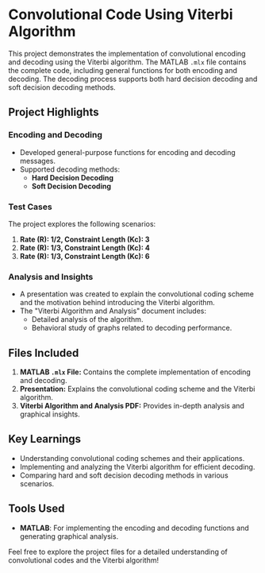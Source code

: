 # Convolutional Code Using Viterbi Algorithm

This project demonstrates the implementation of convolutional encoding and decoding using the Viterbi algorithm. The MATLAB `.mlx` file contains the complete code, including general functions for both encoding and decoding. The decoding process supports both hard decision decoding and soft decision decoding methods.

## Project Highlights

### Encoding and Decoding
- Developed general-purpose functions for encoding and decoding messages.
- Supported decoding methods:
  - **Hard Decision Decoding**
  - **Soft Decision Decoding**

### Test Cases
The project explores the following scenarios:
1. **Rate (R): 1/2, Constraint Length (Kc): 3**
2. **Rate (R): 1/3, Constraint Length (Kc): 4**
3. **Rate (R): 1/3, Constraint Length (Kc): 6**

### Analysis and Insights
- A presentation was created to explain the convolutional coding scheme and the motivation behind introducing the Viterbi algorithm.
- The "Viterbi Algorithm and Analysis" document includes:
  - Detailed analysis of the algorithm.
  - Behavioral study of graphs related to decoding performance.

## Files Included
1. **MATLAB `.mlx` File:** Contains the complete implementation of encoding and decoding.
2. **Presentation:** Explains the convolutional coding scheme and the Viterbi algorithm.
3. **Viterbi Algorithm and Analysis PDF:** Provides in-depth analysis and graphical insights.

## Key Learnings
- Understanding convolutional coding schemes and their applications.
- Implementing and analyzing the Viterbi algorithm for efficient decoding.
- Comparing hard and soft decision decoding methods in various scenarios.

## Tools Used
- **MATLAB**: For implementing the encoding and decoding functions and generating graphical analysis.

Feel free to explore the project files for a detailed understanding of convolutional codes and the Viterbi algorithm!
